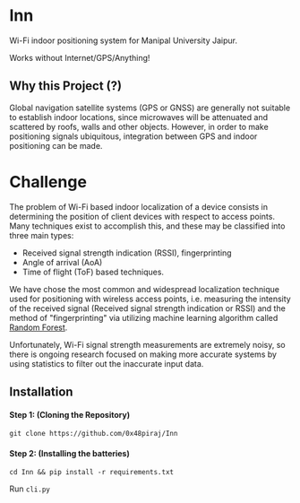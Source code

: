 # Inn

Wi-Fi indoor positioning system for Manipal University Jaipur.

Works without Internet/GPS/Anything!

## Why this Project (?)

Global navigation satellite systems (GPS or GNSS) are generally not suitable to establish indoor locations, since microwaves will be attenuated and scattered by roofs, walls and other objects. However, in order to make positioning signals ubiquitous, integration between GPS and indoor positioning can be made.

# Challenge

The problem of Wi-Fi based indoor localization of a device consists in determining the position of client devices with respect to access points. Many techniques exist to accomplish this, and these may be classified into three main types:

- Received signal strength indication (RSSI), fingerprinting
- Angle of arrival (AoA)
- Time of flight (ToF) based techniques.

We have chose the most common and widespread localization technique used for positioning with wireless access points, i.e. measuring the intensity of the received signal (Received signal strength indication or RSSI) and the method of "fingerprinting" via utilizing machine learning algorithm called [Random Forest](https://en.wikipedia.org/wiki/Random_forest).

Unfortunately, Wi-Fi signal strength measurements are extremely noisy, so there is ongoing research focused on making more accurate systems by using statistics to filter out the inaccurate input data.

## Installation

#### Step 1: (Cloning the Repository)

```
git clone https://github.com/0x48piraj/Inn
```

#### Step 2: (Installing the batteries)
```
cd Inn && pip install -r requirements.txt
```

Run `cli.py`
